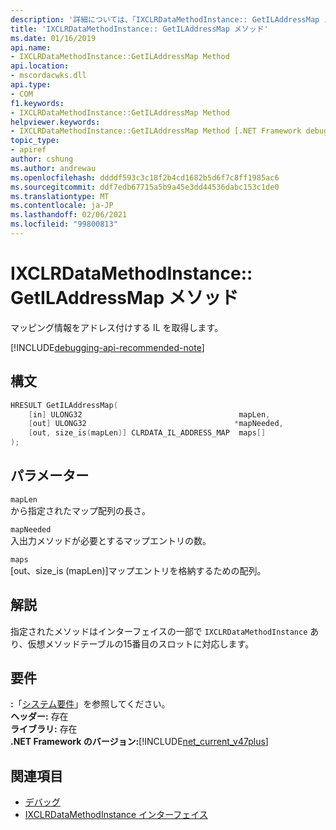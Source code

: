 ```yaml
---
description: '詳細については、「IXCLRDataMethodInstance:: GetILAddressMap メソッド」を参照してください。'
title: 'IXCLRDataMethodInstance:: GetILAddressMap メソッド'
ms.date: 01/16/2019
api.name:
- IXCLRDataMethodInstance::GetILAddressMap Method
api.location:
- mscordacwks.dll
api.type:
- COM
f1.keywords:
- IXCLRDataMethodInstance::GetILAddressMap Method
helpviewer.keywords:
- IXCLRDataMethodInstance::GetILAddressMap Method [.NET Framework debugging]
topic_type:
- apiref
author: cshung
ms.author: andrewau
ms.openlocfilehash: ddddf593c3c18f2b4cd1682b5d6f7c8ff1985ac6
ms.sourcegitcommit: ddf7edb67715a5b9a45e3dd44536dabc153c1de0
ms.translationtype: MT
ms.contentlocale: ja-JP
ms.lasthandoff: 02/06/2021
ms.locfileid: "99800813"
---
```

# <a name="ixclrdatamethodinstancegetiladdressmap-method"></a>IXCLRDataMethodInstance:: GetILAddressMap メソッド

マッピング情報をアドレス付けする IL を取得します。

[!INCLUDE[debugging-api-recommended-note](../../../../includes/debugging-api-recommended-note.md)]

## <a name="syntax"></a>構文

```cpp
HRESULT GetILAddressMap(
    [in] ULONG32                                   mapLen,
    [out] ULONG32                                 *mapNeeded,
    [out, size_is(mapLen)] CLRDATA_IL_ADDRESS_MAP  maps[]
);
```

## <a name="parameters"></a>パラメーター

`mapLen`\
から指定されたマップ配列の長さ。

`mapNeeded`\
入出力メソッドが必要とするマップエントリの数。

`maps`\
[out、size_is (mapLen)]マップエントリを格納するための配列。

## <a name="remarks"></a>解説

指定されたメソッドはインターフェイスの一部で `IXCLRDataMethodInstance` あり、仮想メソッドテーブルの15番目のスロットに対応します。

## <a name="requirements"></a>要件

**:**「[システム要件](../../get-started/system-requirements.md)」を参照してください。  
**ヘッダー:** 存在  
**ライブラリ:** 存在  
**.NET Framework のバージョン:**[!INCLUDE[net_current_v47plus](../../../../includes/net-current-v47plus.md)]  

## <a name="see-also"></a>関連項目

- [デバッグ](index.md)
- [IXCLRDataMethodInstance インターフェイス](ixclrdatamethodinstance-interface.md)

